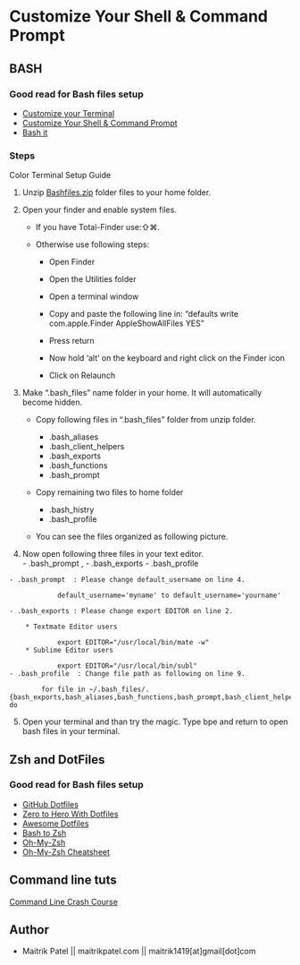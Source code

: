 # Customize Your Shell & Command Prompt

## BASH 

### Good read for Bash files setup
- [Customize your Terminal](http://dobsondev.com/customizing-your-terminal/)
- [Customize Your Shell & Command Prompt](http://blog.taylormcgann.com/2012/06/13/customize-your-shell-command-prompt/)
- [Bash it](https://github.com/Bash-it/bash-it)
### StepsColor Terminal Setup Guide1.	Unzip [Bashfiles.zip](https://www.dropbox.com/s/oe8pi8cqmwoekxe/BashFiles.zip) folder files to your home folder. 2.	Open your finder and enable system files.	- If you have Total-Finder use:⇧⌘.	- Otherwise use following steps: 				* Open Finder		* Open the Utilities folder		* Open a terminal window		* Copy and paste the following line in:				“defaults write com.apple.Finder AppleShowAllFiles YES”		* Press return		* Now hold ‘alt’ on the keyboard and right click on the Finder icon		* Click on Relaunch3.	Make “.bash_files” name folder in your home. It will automatically become hidden. 	- Copy following files in “.bash_files”  folder from unzip folder. 		* .bash_aliases		* .bash_client_helpers		* .bash_exports		* .bash_functions		* .bash_prompt	- Copy remaining two files to home folder 		* .bash_histry 		* .bash_profile 	- You can see the files organized as following picture.  4.	 Now open following three files in your text editor. 		- .bash_prompt , 	- .bash_exports	- .bash_profile	- .bash_prompt  : Please change default_username on line 4. 
					default_username='myname' to default_username='yourname'
	- .bash_exports : Please change export EDITOR on line 2. 				* Textmate Editor users				export EDITOR="/usr/local/bin/mate -w"		* Sublime Editor users 							export EDITOR="/usr/local/bin/subl"	- .bash_profile  : Change file path as following on line 9. 			for file in ~/.bash_files/.	{bash_exports,bash_aliases,bash_functions,bash_prompt,bash_client_helpers}; do5.	Open your terminal and than try the magic. Type bpe and return to open bash files in your terminal. ## Zsh and DotFiles  

### Good read for Bash files setup
 - [GitHub Dotfiles](http://dotfiles.github.io/)
-  [Zero to Hero With Dotfiles](http://code.tutsplus.com/tutorials/setting-up-a-mac-dev-machine-from-zero-to-hero-with-dotfiles--net-35449)
-  [Awesome Dotfiles](https://github.com/webpro/awesome-dotfiles)
-  [Bash to Zsh](http://www.intridea.com/blog/2011/5/18/its-not-enough-to-bash-in-heads-youve-got-to-bash-in-minds-with-zsh)
-  [Oh-My-Zsh](https://github.com/robbyrussell/oh-my-zsh/wiki/Cheatsheet)
-  [Oh-My-Zsh Cheatsheet](https://github.com/robbyrussell/oh-my-zsh/wiki/Cheatsheet)## Command line tuts
[Command Line Crash Course](cli.learncodethehardway.org/book/)## Author- Maitrik Patel || maitrikpatel.com || maitrik1419[at]gmail[dot]com